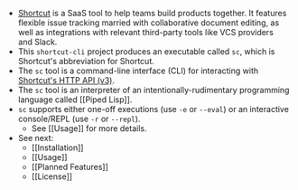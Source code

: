 - [Shortcut](https://shortcut.com/) is a SaaS tool to help teams build products together. It features flexible issue tracking married with collaborative document editing, as well as integrations with relevant third-party tools like VCS providers and Slack.
- This `shortcut-cli` project produces an executable called `sc`, which is Shortcut's abbreviation for Shortcut.
- The `sc` tool is a command-line interface (CLI) for interacting with [Shortcut's HTTP API (v3)](https://shortcut.com/api/rest/v3).
- The `sc` tool is an interpreter of an intentionally-rudimentary programming language called [[Piped Lisp]].
- `sc` supports either one-off executions (use `-e` or `--eval`) or an interactive console/REPL (use `-r` or `--repl`).
	- See [[Usage]] for more details.
- See next:
	- [[Installation]]
	- [[Usage]]
	- [[Planned Features]]
	- [[License]]